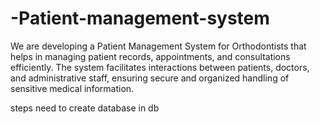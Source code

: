# -Patient-management-system
We are developing a Patient Management System for Orthodontists that helps in managing patient records, appointments, and consultations efficiently. The system facilitates interactions between patients, doctors, and administrative staff, ensuring secure and organized handling of sensitive medical information.




steps
need to create database in db
